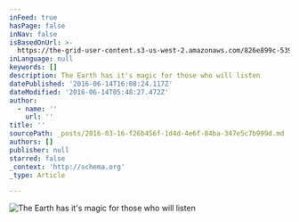```yaml
---
inFeed: true
hasPage: false
inNav: false
isBasedOnUrl: >-
  https://the-grid-user-content.s3-us-west-2.amazonaws.com/826e899c-5395-44c0-b1e8-7d576cd64e40.png
inLanguage: null
keywords: []
description: The Earth has it's magic for those who will listen
datePublished: '2016-06-14T16:08:24.117Z'
dateModified: '2016-06-14T05:48:27.472Z'
author:
  - name: ''
    url: ''
title: ''
sourcePath: _posts/2016-03-16-f26b456f-1d4d-4e6f-84ba-347e5c7b999d.md
authors: []
publisher: null
starred: false
_context: 'http://schema.org'
_type: Article

---
```

![The Earth has it's magic for those who will listen](https://s3-us-west-2.amazonaws.com/the-grid-img/p/f5651603e37c992f67f5114ce0752278c1e2073b.png)